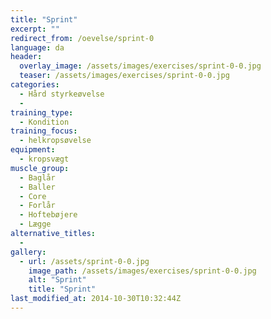 ```yaml
---
title: "Sprint"
excerpt: ""
redirect_from: /oevelse/sprint-0
language: da
header:
  overlay_image: /assets/images/exercises/sprint-0-0.jpg
  teaser: /assets/images/exercises/sprint-0-0.jpg
categories:
  - Hård styrkeøvelse
  - 
training_type: 
  - Kondition
training_focus: 
  - helkropsøvelse
equipment:
  - kropsvægt
muscle_group:
  - Baglår
  - Baller
  - Core
  - Forlår
  - Hoftebøjere
  - Lægge
alternative_titles:
  - 
gallery:
  - url: /assets/sprint-0-0.jpg
    image_path: /assets/images/exercises/sprint-0-0.jpg
    alt: "Sprint"
    title: "Sprint"
last_modified_at: 2014-10-30T10:32:44Z
---
```



